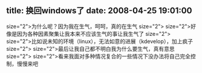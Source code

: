 title: 换回windows了
date: 2008-04-25 19:01:00
---

 size="2">为什么呢？因为我在生气，呵呵，真的在生气  size="2">   size="2">好像是因为各种因素聚集让我本来不应该生气的事让我生气了  size="2">   size="2">比如说未知的环境（linux），无法如意的进展（kdevelop），加上疯子  size="2">   size="2">最后让我自己都不明白我为什么要生气，真有意思  size="2">   size="2">看来我面对多种情况复合的一些情况下没办法将自己完全控制，慢慢来吧

